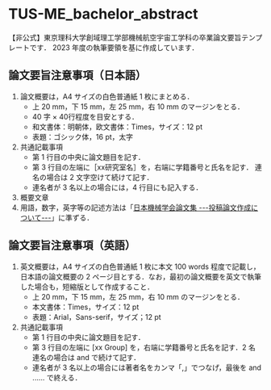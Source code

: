 # TUS-ME_bachelor_abstract

【非公式】東京理科大学創域理工学部機械航空宇宙工学科の卒業論文要旨テンプレートです．
2023 年度の執筆要領を基に作成しています．

## 論文要旨注意事項（日本語）

1. 論文概要は，A4 サイズの白色普通紙 1 枚にまとめる．
    - 上 20 mm，下 15 mm，左 25 mm，右 10 mm のマージンをとる．
    - 40 字 × 40行程度を目安とする．
    - 和文書体：明朝体，欧文書体：Times，サイズ：12 pt
    - 表題：ゴシック体，16 pt，太字
1. 共通記載事項
    - 第 1 行目の中央に論文題目を記す．
    - 第 3 行目の左端に［xx研究室名］を，右端に学籍番号と氏名を記す．
    連名の場合は 2 文字空けて続けて記す．
    - 連名者が 3 名以上の場合には，4 行目にも記入する．
1. 概要文章
1. 用語，数字，英字等の記述方法は「[日本機械学会論文集 ---投稿論文作成について---](https://www.jsme.or.jp/publish/Japanese-conference-Template-mihon.pdf)」に準ずる．

## 論文要旨注意事項（英語）

1. 英文概要は，A4 サイズの白色普通紙 1 枚に本文 100 words 程度で記載し，日本語の論文概要の 2 ページ目とする．なお，最初の論文概要を英文で執筆した場合も，短縮版として作成すること．
    - 上 20 mm，下 15 mm，左 25 mm，右 10 mm のマージンをとる．
    - 本文書体：Times，サイズ：12 pt
    - 表題：Arial，Sans-serif，サイズ；12 pt
1. 共通記載事項
    - 第 1 行目の中央に論文題目を記す．
    - 第 3 行目の左端に [xx Group] を，右端に学籍番号と氏名を記す．2 名連名の場合は and で続けて記す．
    - 連名者が 3 名以上の場合には著者名をカンマ「,」でつなげ，最後を and ...... で終える．

